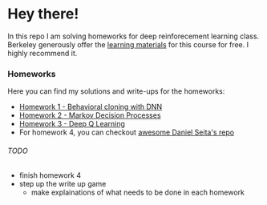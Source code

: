 # Hey there!

In this repo I am solving homeworks for deep reinforecement learning class.
Berkeley generously offer the 
[learning materials](http://rll.berkeley.edu/deeprlcourse/)
for this course for free.
I highly recommend it.


### Homeworks
Here you can find my solutions and write-ups for the homeworks:

* [Homework 1 - Behavioral cloning with DNN](hw1/README.md)
* [Homework 2 - Markov Decision Processes](hw2/README.md)
* [Homework 3 - Deep Q Learning](hw3/README.md)
* For homework 4, you can checkout [awesome Daniel Seita's repo](https://github.com/DanielTakeshi/rl_algorithms/tree/master/vpg)




###### TODO

* finish homework 4
* step up the write up game
    * make explainations of what needs to be done in each homework
